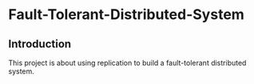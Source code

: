# Fault-Tolerant-Distributed-System
## Introduction
This project is about using replication to build a fault-tolerant distributed system.
